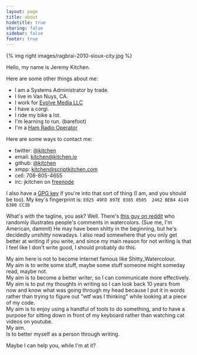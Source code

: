 ```yaml
---
layout: page
title: about
hidetitle: true
sharing: false
sidebar: false
footer: true
---
```


{% img right images/ragbrai-2010-sioux-city.jpg %}

Hello, my name is Jeremy Kitchen.

Here are some other things about me: 

* I am a Systems Administrator by trade.
* I live in Van Nuys, CA.
* I work for [Evolve Media LLC][evolve]
* I have a corgi. <!--- I should probably link to him here -->
* I ride my bike a lot.
* I'm learning to run. (barefoot)
* I'm a [Ham Radio Operator][qrz-KK6AKZ]

Here are some ways to contact me:

* twitter: [@kitchen][twitter]
* email: [kitchen@kitchen.io][mail]
* github: [@kitchen][github]
* xmpp: [kitchen@scriptkitchen.com][jabber]
* cell: 708-805-4655
* irc: jkitchen on [freenode][freenode]

I also have a [GPG key][gpgkey] if you're into that sort of thing (I am, and you should be too). <!--- I should make up a post about gpg and link to it there -->
My key's fingerprint is: `E025 49FD 897E 0385 0505  2462 BEB4 4149 6300 CC3D`

What's with the tagline, you ask?
Well.
There's [this guy on reddit][shittywatercolour] who randomly illustrates people's comments in watercolors. (Sue me, I'm American, dammit)
He may have been shitty in the beginning, but he's decidedly *unshitty* nowadays.
I also read somewhere that you only get better at writing if you write, and since my main reason for not writing is that I feel like I don't write good, I should probably do this.

My aim here is not to become internet famous like Shitty\_Watercolour.  
My aim is to write some stuff, maybe some stuff someone might someday read, maybe not.  
My aim is to become a better writer, so I can communicate more effectively.  
My aim is to put my thoughts in writing so I can look back 10 years from now and know what was going through my head because I put it in words rather than trying to figure out "wtf was I thinking" while looking at a piece of my code.  
My aim is to enjoy using a handful of tools to do something, and to have a purpose for sitting down in front of my keyboard rather than watching cat videos on youtube.  
My aim.  
Is to better myself as a person through writing.  

Maybe I can help you, while I'm at it?






[evolve]: http://www.evolvemediallc.com/ "Evolve Media LLC"
[mail]: mailto:kitchen@kitchen.io "email kitchen@kitchen.io"
[arrl-mail]: mailto:KK6AKZ@arrl.net "email KK6AKZ@arrl.net"
[twitter]: https://twitter.com/kitchen "@kitchen on twitter"
[jabber]: xmpp://kitchen@scriptkitchen.com/
[gpgkey]: /text/6300CC3D.asc "GPG Key Id: 6300CC3D Jeremy Kitchen"
[github]: https://github.com/kitchen "@kitchen on github"
[freenode]: http://freenode.net "freenode irc network"
[shittywatercolour]: http://www.reddit.com/user/shitty_watercolour "Shitty_Watercolour on reddit"
[qrz-KK6AKZ]: http://qrz.com/db/KK6AKZ "KK6AKZ at qrz.com"
